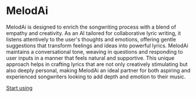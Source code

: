 # MelodAi

MelodAi is designed to enrich the songwriting process with a blend of empathy and creativity. As an AI tailored for collaborative lyric writing, it listens attentively to the user's thoughts and emotions, offering gentle suggestions that transform feelings and ideas into powerful lyrics. MelodAi maintains a conversational tone, weaving in questions and responding to user inputs in a manner that feels natural and supportive. This unique approach helps in crafting lyrics that are not only creatively stimulating but also deeply personal, making MelodAi an ideal partner for both aspiring and experienced songwriters looking to add depth and emotion to their music.

[Start using](https://chat.openai.com/g/g-Bkt7GdsK5-melodai)